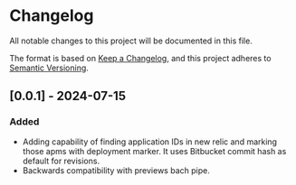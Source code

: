 # Changelog
All notable changes to this project will be documented in this file.

The format is based on [Keep a Changelog](https://keepachangelog.com/en/1.1.0/),
and this project adheres to [Semantic Versioning](https://semver.org/spec/v2.0.0.html).


## [0.0.1] - 2024-07-15
### Added
- Adding capability of finding application IDs in new relic and marking those apms with deployment marker. It uses Bitbucket commit hash as default for revisions.
- Backwards compatibility with previews bach pipe.

